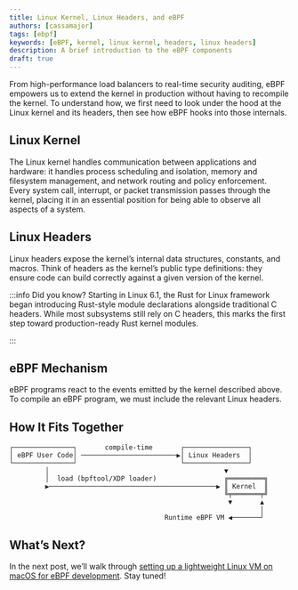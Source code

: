 ```yaml
---
title: Linux Kernel, Linux Headers, and eBPF
authors: [cassamajor]
tags: [ebpf]
keywords: [eBPF, kernel, linux kernel, headers, linux headers]
description: A brief introduction to the eBPF components
draft: true
---
```


From high-performance load balancers to real-time security auditing, eBPF empowers us to extend the kernel in production without having to recompile the kernel.
To understand how, we first need to look under the hood at the Linux kernel and its headers, then see how eBPF hooks into those internals.

<!-- truncate -->

## Linux Kernel

The Linux kernel handles communication between applications and hardware: it handles process scheduling and isolation, memory and filesystem management, and network routing and policy enforcement.
Every system call, interrupt, or packet transmission passes through the kernel, placing it in an essential position for being able to observe all aspects of a system.

## Linux Headers

Linux headers expose the kernel’s internal data structures, constants, and macros.
Think of headers as the kernel’s public type definitions: they ensure code can build correctly against a given version of the kernel.

:::info Did you know?
Starting in Linux 6.1, the Rust for Linux framework began introducing Rust-style module declarations alongside traditional C headers.
While most subsystems still rely on C headers, this marks the first step toward production-ready Rust kernel modules.

:::

## eBPF Mechanism

eBPF programs react to the events emitted by the kernel described above.
To compile an eBPF program, we must include the relevant Linux headers.

## How It Fits Together

```
┌───────────────┐       compile-time       ┌────────────────┐
│ eBPF User Code│ ────────────────────────▶│ Linux Headers  │
└───────────────┘                          └────────────────┘
         │                                            ▼
         │  load (bpftool/XDP loader)                 ╔═════════╗
         ▶──────────────────────────────────────────▶ ║ Kernel  ║
                                                      ╚╤═══════╤╝
                                                       ▼       ▲
                                                               │
                                       Runtime eBPF VM ◀───────┘
```

## What’s Next?

In the next post, we’ll walk through [setting up a lightweight Linux VM on macOS for eBPF development](./development-environment.md). Stay tuned!